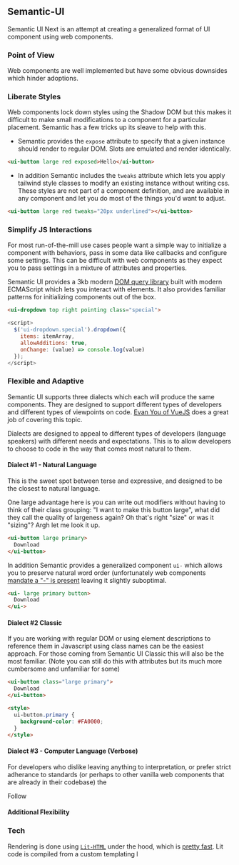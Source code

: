 ## Semantic-UI

Semantic UI Next is an attempt at creating a generalized format of UI component using web components.

### Point of View

Web components are well implemented but have some obvious downsides which hinder adoptions. 

### Liberate Styles

Web components lock down styles using the Shadow DOM but this makes it difficult to make small modifications to a component for a particular placement. Semantic has a few tricks up its sleave to help with this.

* Semantic provides the `expose` attribute to specify that a given instance should render to regular DOM. Slots are emulated and render identically.

```html
<ui-button large red exposed>Hello</ui-button>
```

* In addition Semantic includes the `tweaks` attribute which lets you apply tailwind style classes to modify an existing instance without writing css. These styles are not part of a component definition, and are available in any component and let you do most of the things you'd want to adjust.
```html
<ui-button large red tweaks="20px underlined"></ui-button>
```

### Simplify JS Interactions

For most run-of-the-mill use cases people want a simple way to initialize a component with behaviors, pass in some data like callbacks and configure some settings. This can be difficult with web components as they expect you to pass settings in a mixture of attributes and properties.

Semantic UI provides a 3kb modern [DOM query library](https://github.com/jlukic/semantic-next/tree/main/packages/query) built with modern ECMAScript which lets you interact with elements. It also provides familiar patterns for initializing components out of the box.

```html
<ui-dropdown top right pointing class="special">
```
```javascript
<script>
  $('ui-dropdown.special').dropdown({
    items: itemArray,
    allowAdditions: true,
    onChange: (value) => console.log(value)
  });
</script>
```

### Flexible and Adaptive

Semantic UI supports three dialects which each will produce the same components. They are designed to support different types of developers and different types of viewpoints on code. [Evan You of VueJS](https://www.youtube.com/watch?v=YMwCPfABwHg) does a great job of covering this topic.

Dialects are designed to appeal to different types of developers (language speakers) with different needs and expectations. This is to allow developers to choose to code in the way that comes most natural to them.

#### Dialect #1 - Natural Language

This is the sweet spot between terse and expressive, and designed to be the closest to natural language. 

One large advantage here is you can write out modifiers without having to think of their class grouping: "I want to make this button large", what did they call the quality of largeness again? Oh that's right "size" or was it "sizing"? Argh let me look it up.

```html
<ui-button large primary>
  Download
</ui-button>
```

In addition Semantic provides a generalized component `ui-` which allows you to preserve natural word order (unfortunately web components [mandate a "-" is present](https://blog.jim-nielsen.com/2023/validity-of-custom-element-tag-names/) leaving it slightly suboptimal.
```html
<ui- large primary button>
  Download
</ui->
```

#### Dialect #2 Classic

If you are working with regular DOM or using element descriptions to reference them in Javascript using class names can be the easiest approach. For those coming from Semantic UI Classic this will also be the most familiar. (Note you can still do this with attributes but its much more cumbersome and unfamiliar for some)

```html
<ui-button class="large primary">
  Download
</ui-button>

<style>
  ui-button.primary {
    background-color: #FA0000; 
  }
</style>
```

#### Dialect #3 - Computer Language (Verbose)

For developers who dislike leaving anything to interpretation, or prefer strict adherance to standards (or perhaps to other vanilla web components that are already in their codebase) the 

<ui-button size="large" emphasis="secondary">
  Follow
</ui-button>

#### Additional Flexibility


### Tech


Rendering is done using [`Lit-HTML`](https://krausest.github.io/js-framework-benchmark/index.html) under the hood, which is [pretty fast](https://krausest.github.io/js-framework-benchmark/index.html). Lit code is compiled from a custom templating l
